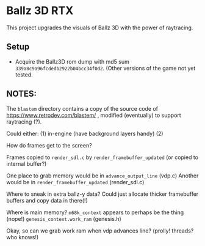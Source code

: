 # Ballz 3D RTX

This project upgrades the visuals of Ballz 3D with the power of raytracing.

## Setup

- Acquire the Ballz3D rom dump with md5 sum `339a8c9a96fcdedb2922b04bcc34f0d2`. (Other versions of the game not yet tested.

## NOTES:

The `blastem` directory contains a copy of the source code of https://www.retrodev.com/blastem/ , modified (eventually) to support raytracing (?).

Could either:
(1) in-engine (have background layers handy)
(2) 

How do frames get to the screen?

Frames copied to `render_sdl.c` by `render_framebuffer_updated` (or copied to internal buffer?)

One place to grab memory would be in `advance_output_line` (vdp.c)
Another would be in `render_framebuffer_updated` (render_sdl.c)

Where to sneak in extra ballz-y data?
Could just allocate thicker framebuffer buffers and copy data in there(!)

Where is main memory? `m68k_context` appears to perhaps be the thing (nope!)
`genesis_context.work_ram` (genesis.h)

Okay, so can we grab work ram when vdp advances line? (prolly! threads? who knows!)
